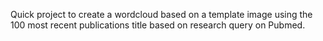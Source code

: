 Quick project to create a wordcloud based on a template image using the 100 most recent publications title based on research query on Pubmed.
